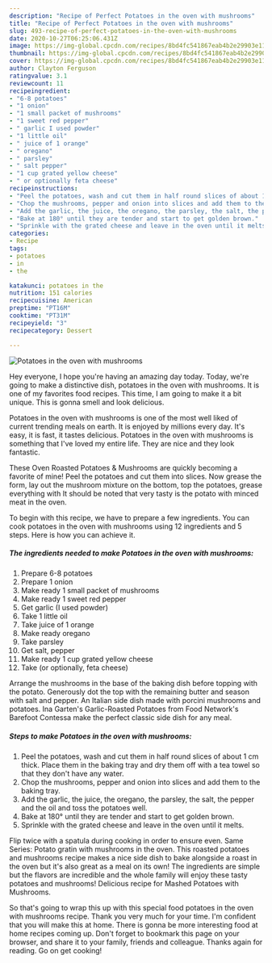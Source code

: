 ```yaml
---
description: "Recipe of Perfect Potatoes in the oven with mushrooms"
title: "Recipe of Perfect Potatoes in the oven with mushrooms"
slug: 493-recipe-of-perfect-potatoes-in-the-oven-with-mushrooms
date: 2020-10-27T06:25:06.431Z
image: https://img-global.cpcdn.com/recipes/8bd4fc541867eab4b2e29903e11ad43c/751x532cq70/potatoes-in-the-oven-with-mushrooms-recipe-main-photo.jpg
thumbnail: https://img-global.cpcdn.com/recipes/8bd4fc541867eab4b2e29903e11ad43c/751x532cq70/potatoes-in-the-oven-with-mushrooms-recipe-main-photo.jpg
cover: https://img-global.cpcdn.com/recipes/8bd4fc541867eab4b2e29903e11ad43c/751x532cq70/potatoes-in-the-oven-with-mushrooms-recipe-main-photo.jpg
author: Clayton Ferguson
ratingvalue: 3.1
reviewcount: 11
recipeingredient:
- "6-8 potatoes"
- "1 onion"
- "1 small packet of mushrooms"
- "1 sweet red pepper"
- " garlic I used powder"
- "1 little oil"
- " juice of 1 orange"
- " oregano"
- " parsley"
- " salt pepper"
- "1 cup grated yellow cheese"
- " or optionally feta cheese"
recipeinstructions:
- "Peel the potatoes, wash and cut them in half round slices of about 1 cm thick. Place them in the baking tray and dry them off with a tea towel so that they don&#39;t have any water."
- "Chop the mushrooms, pepper and onion into slices and add them to the baking tray."
- "Add the garlic, the juice, the oregano, the parsley, the salt, the pepper and the oil and toss the potatoes well."
- "Bake at 180° until they are tender and start to get golden brown."
- "Sprinkle with the grated cheese and leave in the oven until it melts."
categories:
- Recipe
tags:
- potatoes
- in
- the

katakunci: potatoes in the 
nutrition: 151 calories
recipecuisine: American
preptime: "PT16M"
cooktime: "PT31M"
recipeyield: "3"
recipecategory: Dessert

---
```



![Potatoes in the oven with mushrooms](https://img-global.cpcdn.com/recipes/8bd4fc541867eab4b2e29903e11ad43c/751x532cq70/potatoes-in-the-oven-with-mushrooms-recipe-main-photo.jpg)

Hey everyone, I hope you're having an amazing day today. Today, we're going to make a distinctive dish, potatoes in the oven with mushrooms. It is one of my favorites food recipes. This time, I am going to make it a bit unique. This is gonna smell and look delicious.

Potatoes in the oven with mushrooms is one of the most well liked of current trending meals on earth. It is enjoyed by millions every day. It's easy, it is fast, it tastes delicious. Potatoes in the oven with mushrooms is something that I've loved my entire life. They are nice and they look fantastic.

These Oven Roasted Potatoes &amp; Mushrooms are quickly becoming a favorite of mine! Peel the potatoes and cut them into slices. Now grease the form, lay out the mushroom mixture on the bottom, top the potatoes, grease everything with It should be noted that very tasty is the potato with minced meat in the oven.


To begin with this recipe, we have to prepare a few ingredients. You can cook potatoes in the oven with mushrooms using 12 ingredients and 5 steps. Here is how you can achieve it.

<!--inarticleads1-->

##### The ingredients needed to make Potatoes in the oven with mushrooms:

1. Prepare 6-8 potatoes
1. Prepare 1 onion
1. Make ready 1 small packet of mushrooms
1. Make ready 1 sweet red pepper
1. Get  garlic (I used powder)
1. Take 1 little oil
1. Take  juice of 1 orange
1. Make ready  oregano
1. Take  parsley
1. Get  salt, pepper
1. Make ready 1 cup grated yellow cheese
1. Take  (or optionally, feta cheese)


Arrange the mushrooms in the base of the baking dish before topping with the potato. Generously dot the top with the remaining butter and season with salt and pepper. An Italian side dish made with porcini mushrooms and potatoes. Ina Garten&#39;s Garlic-Roasted Potatoes from Food Network&#39;s Barefoot Contessa make the perfect classic side dish for any meal. 

<!--inarticleads2-->

##### Steps to make Potatoes in the oven with mushrooms:

1. Peel the potatoes, wash and cut them in half round slices of about 1 cm thick. Place them in the baking tray and dry them off with a tea towel so that they don&#39;t have any water.
1. Chop the mushrooms, pepper and onion into slices and add them to the baking tray.
1. Add the garlic, the juice, the oregano, the parsley, the salt, the pepper and the oil and toss the potatoes well.
1. Bake at 180° until they are tender and start to get golden brown.
1. Sprinkle with the grated cheese and leave in the oven until it melts.


Flip twice with a spatula during cooking in order to ensure even. Same Series: Potato gratin with mushrooms in the oven. This roasted potatoes and mushrooms recipe makes a nice side dish to bake alongside a roast in the oven but it&#39;s also great as a meal on its own! The ingredients are simple but the flavors are incredible and the whole family will enjoy these tasty potatoes and mushrooms! Delicious recipe for Mashed Potatoes with Mushrooms. 

So that's going to wrap this up with this special food potatoes in the oven with mushrooms recipe. Thank you very much for your time. I'm confident that you will make this at home. There is gonna be more interesting food at home recipes coming up. Don't forget to bookmark this page on your browser, and share it to your family, friends and colleague. Thanks again for reading. Go on get cooking!
